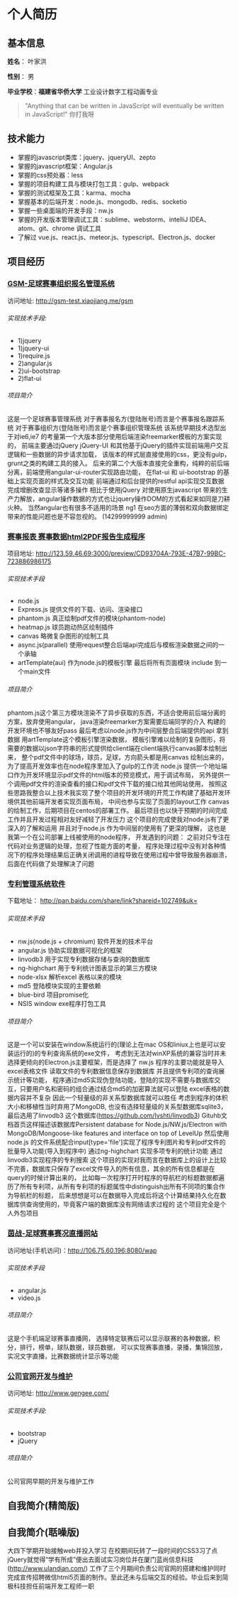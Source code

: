  个人简历
 ===============
 基本信息
 ---------------
 **姓名**： 叶家洪
 
 **性别**： 男
 
 **毕业学校**：**福建省华侨大学** 工业设计数字工程动画专业
 
 > "Anything that can be written in JavaScript will eventually be written  in JavaScript!" 你打我呀

 ## 技术能力
 * 掌握的javascript类库：jquery、jqueryUI、zepto
 * 掌握的javascript框架：Angular.js
 * 掌握的css预处器：less
 * 掌握的项目构建工具与模块打包工具：gulp、webpack
 * 掌握的测试框架及工具：karma、mocha
 * 掌握基本的后端开发：node.js、mongodb、redis、socketio
 * 掌握一些桌面端的开发手段：nw.js
 * 掌握的开发版本管理调试工具：sublime、webstorm、intelliJ IDEA、atom、git、chrome 调试工具
 * 了解过 vue.js、react.js、meteor.js、typescript、Electron.js、docker
 
 ## 项目经历
 
 ### [GSM-足球赛事组织报名管理系统](http://gsm-test.xiaojiang.me/gsm)
 访问地址: http://gsm-test.xiaojiang.me/gsm
 
 ###### 实现技术手段:
 
 * 1)jquery
 * 1)jquery-ui
 * 1)require.js
 * 2)angular.js
 * 2)ui-bootstrap
 * 2)flat-ui
 
 ###### 项目简介
 
 这是一个足球赛事管理系统 对于赛事报名方(登陆账号)而言是个赛事报名跟踪系统 对于赛事组织方(登陆账号)而言是个赛事组织管理系统
 该系统早期技术选型出于对ie6,ie7 的考量第一个大版本部分使用后端渲染freemarker模板的方案实现的，
 前端主要通过jQuery jQuery-UI 和其他基于jQuery的插件实现前端用户交互逻辑和一些数据的异步请求加载，
 该版本的样式层直接使用的css，更没有gulp，grunt之类的构建工具的接入。
 后来的第二个大版本直接完全重构，纯粹的前后端分离，前端使用angular-ui-router实现路由功能，
 在flat-ui 和 ui-bootstrap 的基础上实现页面的样式及交互功能
 前端通过和后台提供的restful api实现交互数据 完成增删改查显示等诸多操作
 相比于使用jQuery 对使用原生javascript 带来的生产力解放，angular操作数据的方式也让jquery操作DOM的方式看起来如同是刀耕火种。
 当然angular也有很多不适用的场景 ng1 在seo方面的薄弱和双向数据绑定带来的性能问题也是不容忽视的。
 (14299999999 admin)
 
 ### [赛事报表 赛事数据html2PDF报告生成程序](http://123.59.46.69:3000/preview/CD93704A-793E-47B7-99BC-723886986175)
 项目地址: <http://123.59.46.69:3000/preview/CD93704A-793E-47B7-99BC-723886986175>
 ###### 实现技术手段
 * node.js
 * Express.js 提供文件的下载、访问、渲染接口
 * phantom.js 真正绘制pdf文件的模块(phantom-node)
 * heatmap.js 球员跑动热区绘制插件
 * canvas 略微复杂图形的绘制工具
 * async.js(parallel) 使用request整合后端api完成后与模板渲染数据之间的一个承轴
 * artTemplate(aui) 作为node.js的模板引擎 最后将所有页面模块 include 到一个main文件
 
 ###### 项目简介
 phantom.js这个第三方模块渲染不了异步获取的东西，不适合使用前后端分离的方案，放弃使用angular，
 java渲染freemarker方案需要后端同学的介入 构建的开发环境也不够友好pass
 最后考虑以node.js作为中间层整合后端提供的api 拿到数据 用artTemplate这个模板引擎渲染数据，
 模板引擎难以绘制的复杂图形，将需要的数据以json字符串的形式提供给client端在client端执行canvas脚本绘制出来，
 整个pdf文件中的球场，球员，足球，方向箭头都是用canvas 绘制出来的，
 为了提高开发效率也在node程序里加入了gulp的工作流
 node.js 提供一个地址端口作为开发环境显示pdf文件的html版本的预览模式，用于调试布局，
 另外提供一个调用pdf文件的渲染查看的接口和pdf文件下载的接口给其他网站使用，
 按照这些思路我整合以上技术我实现了整个项目的开发环境的开荒工作构建了基础开发环境供其他前端开发者实现页面布局，
 中间也参与实现了页面的layout工作 canvas 的绘制工作，后期项目在centos的部署工作。
 最后项目也以快于预期的时间完成工作并且开发过程相对友好减轻了开发压力
 这个项目的完成使我对node.js有了更深入的了解和运用 并且对于node.js 作为中间层的使用有了更深的理解，
 这也是我第一个在公司部署上线被使用的node程序，
 开发遇到的问题： 之前对只专注在代码对业务逻辑的处理，忽视了性能方面的考量，
 程序处理过程中没有对各种情况下的程序处理结果后正确关闭调用的进程导致在使用过程中曾导致服务器崩溃，后面在代码做了处理解决了问题
 
 ### [专利管理系统软件](http://pan.baidu.com/share/link?shareid=102749&uk=)
 下载地址： <http://pan.baidu.com/share/link?shareid=102749&uk=>
 ###### 实现技术手段
 * nw.js(node.js + chromium) 软件开发的技术平台
 * angular.js 协助实现数据可视化的框架
 * linvodb3 用于实现专利数据存储与查询的数据库
 * ng-highchart 用于专利统计图表显示的第三方模块
 * node-xlsx 解析excel 表格以来的模块
 * md5 登陆模块实现的主要依赖
 * blue-bird 项目promise化
 * NSIS window exe程序打包工具
 
 ###### 项目简介
 这是一个可以安装在window系统运行的(理论上在mac OS和liniux上也是可以安装运行的)的专利查询系统的exe文件，
 考虑到无法对winXP系统的兼容当时并未选择更倾向的Electron.js主要框架，而是选择了 nw.js
 程序的主要功能就是导入excel表格文件 读取文件的专利数据信息保存到数据库 并且提供专利项的查询展示统计等功能，
 程序通过md5实现伪登陆功能，登陆的实现不需要与数据库交互，只要用户名和密码的组合通过结合md5的加密算法就可以登陆
 excel表格的数据内容并不复杂 因此一个轻量级的非关系型数据库就可以胜任
 考虑到程序的体积大小和移植性当时弃用了MongoDB,
 也没有选择轻量级的关系型数据库sqlite3，
 最后选用了linvodb3 这个数据库(https://github.com/Ivshti/linvodb3)
 Gituhb文档首页这样描述该数据库Persistent database for Node.js/NW.js/Electron with MongoDB/Mongoose-like features and interface on top of LevelUp
 然后使用node.js 的文件系统配合input[type='file']实现了程序专利图片和专利pdf文件的批量导入功能(导入到程序中)
 通过ng-highchart 实现多项专利的统计功能
 通过linvodb3实现程序的专利搜索
 这个项目的实现对我而言在数据库上的设计上比较不完善，数据库只保存了excel文件导入的所有信息，其余的所有信息都是在query的时候计算出来的，
 比如每一次程序打开时程序的导航栏的标题数据都遍历了所有专利项，从所有专利项的标题属性中distinguish出所有不同项的集合作为导航栏的标题，
 后来想想是可以在数据导入完成后将这个计算结果持久化在数据库供查询使用的，毕竟客户端的数据库没有网络请求过程的
 这个项目完全是个人外包项目
 
 ### [茵战-足球赛事赛况直播网站](http://106.75.60.196:8080/wap)
 访问地址(手机访问)：http://106.75.60.196:8080/wap
 
 ###### 实现技术手段
 * angular.js
 * video.js
 ###### 项目简介
 这是个手机端足球赛事直播网，
 选择特定联赛后可以显示联赛的各种数据，积分，排行，榜单，球队数据，球员数据，
 可以实现赛事直播，录播，集锦回放，实况文字直播，比赛数据统计显示等功能
 
 ### [公司官网开发与维护](http://www.gengee.com/)
 访问地址: http://www.gengee.com/
 
 ###### 实现技术手段:
 * bootstrap
 * jQuery
 ###### 项目简介

 公司官网早期的开发与维护工作
 
 ## 自我简介(精简版)
 
 ## 自我简介(聒噪版)
 
 大四下学期开始接触web并投入学习 在校期间玩转了一段时间的CSS3习了点jQuery就觉得“学有所成”便出去面试实习岗位并在厦门蓝尚信息科技(<http://www.ulandian.com/>)
 工作了三个月期间负责公司官网的搭建和维护同时完成宣传招聘微信html5页面的制作。至此还未与后端交互的经验。毕业后来到简极科技担任前端开发工程师一职
 
